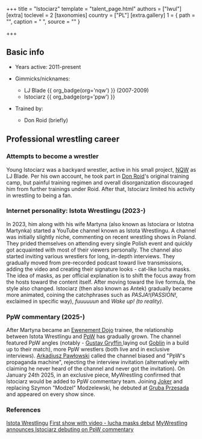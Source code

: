 +++
title = "Istociarz"
template = "talent_page.html"
authors = ["Iwul"]
[extra]
toclevel = 2
[taxonomies]
country = ["PL"]
[extra.gallery]
1 = { path = "", caption = " ", source = "" }

+++
## Basic info
* Years active: 2011-present
* Gimmicks/nicknames:
  - LJ Blade {{ org_badge(org='nqw') }} (2007-2009)
  - Istociarz {{ org_badge(org='ppw') }}
  
* Trained by:
  - Don Roid (briefly)

## Professional wrestling career
### Attempts to become a wrestler

Young Istociarz was a backyard wrestler, active in his small project, [NQW](@/w/nqw.md) as LJ Blade. Per his own account, he took part in [Don Roid](@/w/don-roid.md)'s original training camp, but painful training regimen and overall disorganization discouraged him from further trainings under Roid. After that, Istociarz limited his activity in wrestling to being a fan.


### Internet personality: Istota Wrestlingu (2023-)

In 2023, him along with his wife Martyna (also known as Istociara or Istotna Martynka) started a YouTube channel known as Istota Wrestlingu. A channel was initially slightly niche, commenting on recent wrestling shows in Poland. They prided themselves on attending every single Polish event and quickly got acquainted with most of their viewers personally. The channel also started inviting various wrestlers for long, in-depth interviews.
They gradually moved from pre-recorded podcast toward live transmissions, adding the video and creating their signature looks - cat-like lucha masks. The idea of masks, as per official explanation is to shift the focus away from the hosts toward the content itself.
After moving toward the live formula, the style also changed. Istociarz (then also known as Antek) gradually became more animated, coining the catchphrases such as _PASJA!_(_PASSION!_, exclaimed in specific way), _fuuuuuun_ and _Wake up! (to reality)_.

### PpW commentary (2025-)

After Martyna became an [Ewenement Dojo](@/o/ewenement-dojo.md) trainee, the relationship between Istota Wrestlingu and [PpW](@/o/ppw.md) has gradually grown. The channel featured PpW angles (notably - [Gustav Gryffin ](@/w/gustav-gryffin.md) laying out [Goblin](@/w/goblin.md) in a build up to their match), more PpW wrestlers (both live and in exclusive interviews). [Arkadiusz Pawłowski](@/w/pan-pawlowski.md) called the channel biased and "PpW's propaganda machine", rejecting the interview invitation (alternatively with claiming he never heard of the channel and never got the invitation).
On January 24th 2025, in an exclusive piece, MyWrestling confirmed that Istociarz would be added to PpW commentary team. Joining [Joker](@/w/joker.md) and replacing Szymon "Modzel" Modzelewski, he debuted at [Gruba Przesada](content/e/ppw/2025-01-25-ppw-gruba-przesada.md) and appeared on every show since. 

### References

[Istota Wrestlingu](https://www.youtube.com/@IstotaWrestlingu/)
[First show with video - lucha masks debut](https://www.youtube.com/watch?v=8mK6DOEIucw&t=26s&ab_channel=IstotaWrestlingu)
[MyWrestling announces Istociarz debuting on PpW commentary](https://mywrestling.com.pl/istociarz-skomentuje-gale-ppw-gruba-przesada/)
